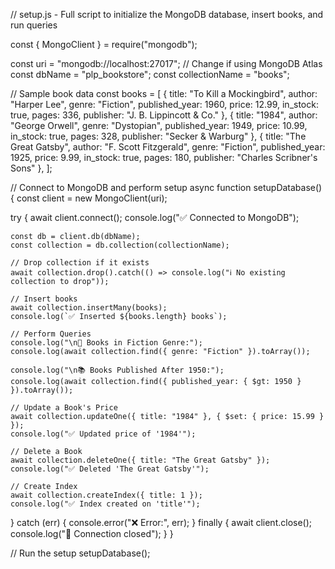 // setup.js - Full script to initialize the MongoDB database, insert books, and run queries

const { MongoClient } = require("mongodb");

const uri = "mongodb://localhost:27017"; // Change if using MongoDB Atlas
const dbName = "plp_bookstore";
const collectionName = "books";

// Sample book data
const books = [
  { title: "To Kill a Mockingbird", author: "Harper Lee", genre: "Fiction", published_year: 1960, price: 12.99, in_stock: true, pages: 336, publisher: "J. B. Lippincott & Co." },
  { title: "1984", author: "George Orwell", genre: "Dystopian", published_year: 1949, price: 10.99, in_stock: true, pages: 328, publisher: "Secker & Warburg" },
  { title: "The Great Gatsby", author: "F. Scott Fitzgerald", genre: "Fiction", published_year: 1925, price: 9.99, in_stock: true, pages: 180, publisher: "Charles Scribner's Sons" },
];

// Connect to MongoDB and perform setup
async function setupDatabase() {
  const client = new MongoClient(uri);

  try {
    await client.connect();
    console.log("✅ Connected to MongoDB");

    const db = client.db(dbName);
    const collection = db.collection(collectionName);

    // Drop collection if it exists
    await collection.drop().catch(() => console.log("ℹ️ No existing collection to drop"));

    // Insert books
    await collection.insertMany(books);
    console.log(`✅ Inserted ${books.length} books`);

    // Perform Queries
    console.log("\n📖 Books in Fiction Genre:");
    console.log(await collection.find({ genre: "Fiction" }).toArray());

    console.log("\n📚 Books Published After 1950:");
    console.log(await collection.find({ published_year: { $gt: 1950 } }).toArray());

    // Update a Book's Price
    await collection.updateOne({ title: "1984" }, { $set: { price: 15.99 } });
    console.log("✅ Updated price of '1984'");

    // Delete a Book
    await collection.deleteOne({ title: "The Great Gatsby" });
    console.log("✅ Deleted 'The Great Gatsby'");

    // Create Index
    await collection.createIndex({ title: 1 });
    console.log("✅ Index created on 'title'");

  } catch (err) {
    console.error("❌ Error:", err);
  } finally {
    await client.close();
    console.log("🚪 Connection closed");
  }
}

// Run the setup
setupDatabase();